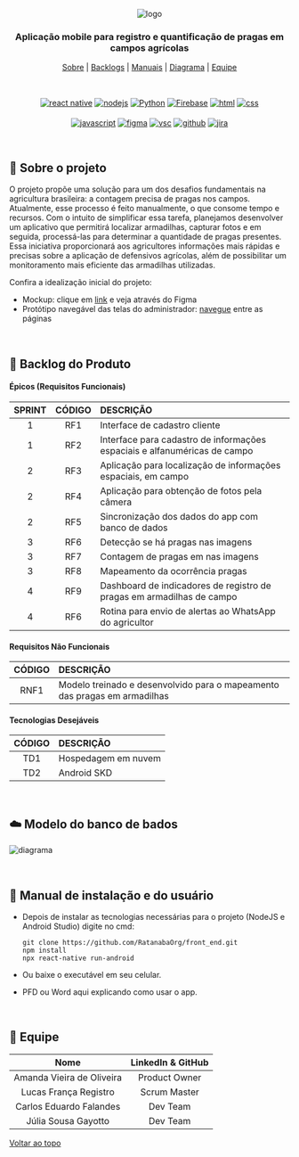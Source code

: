 <div align="center" id="menu">

![logo](https://github.com/RatanabaOrg/documentacao/assets/100284976/3b3af8d0-a426-4abc-a3a4-d9f7981e3a5a)

<h3> Aplicação mobile para registro e quantificação de pragas em campos agrícolas </h3>

<p>
    <a href="#sobre">Sobre</a> | <a href="#backlog">Backlogs</a> | <a href="#manuais">Manuais</a> | <a href="#modelo">Diagrama</a> | <a href="#equipe">Equipe</a>
</p>

<br>

 <a href="https://pt-br.reactjs.org/" target="blank"><img align="center" src="https://img.shields.io/badge/React-20232A?style=for-the-badge&logo=react&logoColor=61DAFB" alt="react native"/></a> 
 <a href="https://nodejs.org/en/about/" target="blank"><img align="center" src="https://img.shields.io/badge/Node.js-20232A?style=for-the-badge&logo=node.js&logoColor=43853D" alt="nodejs"/></a>
 <a href="https://www.python.org/" target="blank"><img align="center" src="https://img.shields.io/badge/Python-20232A?style=for-the-badge&logo=python&logoColor=blue" alt="Python"/></a>
 <a href="https://firebase.google.com/?hl=pt" target="blank"><img align="center" src="https://img.shields.io/badge/Firebase-20232A?style=for-the-badge&logo=firebase&logoColor=F7DF1E" alt="Firebase"/></a>
 <a href="https://developer.mozilla.org/pt-BR/docs/Web/HTML" target="blank"><img align="center" src="https://img.shields.io/badge/HTML5-20232A?style=for-the-badge&logo=html5&logoColor=orange" alt="html"/></a>
 <a href="https://developer.mozilla.org/pt-BR/docs/Web/CSS" target="blank"><img align="center" src="https://img.shields.io/badge/CSS3-20232A?style=for-the-badge&logo=css3&logoColor=blue" alt="css"/></a> <br><br>
 <a href="https://developer.mozilla.org/pt-BR/docs/Web/JavaScript" target="blank"><img align="center" src="https://img.shields.io/badge/JavaScript-20232A?style=for-the-badge&logo=javascript&logoColor=F7DF1E" alt="javascript"/></a> 
 <a href="http://www.figma.com" target="blank"><img align="center" src="https://img.shields.io/badge/Figma-20232A?style=for-the-badge&logo=figma&logoColor=white" alt="figma"/></a> 
 <a href="https://code.visualstudio.com/" target="blank"><img align="center" src="https://img.shields.io/badge/Visual_Studio_Code-20232A?style=for-the-badge&logo=visual%20studio%20code&logoColor=blue" alt="vsc"/></a> 
 <a href="https://github.com/" target="blank"><img align="center" src="https://img.shields.io/badge/GitHub-20232A?style=for-the-badge&logo=github&logoColor=white" alt="github"/></a> 
 <a href="https://www.atlassian.com/br/software/jira/guides/getting-started/introduction" target="blank"><img align="center" src="https://img.shields.io/badge/Jira-20232A?style=for-the-badge&logo=Jira&logoColor=blue" alt="jira"/></a>

</div> 

<br>

<span id="sobre">

## :pencil: Sobre o projeto

 O projeto propõe uma solução para um dos desafios fundamentais na agricultura brasileira: a contagem precisa de pragas nos campos. Atualmente, esse processo é feito manualmente, o que consome tempo e recursos. Com o intuito de simplificar essa tarefa, planejamos desenvolver um aplicativo que permitirá localizar armadilhas, capturar fotos e em seguida, processá-las para determinar a quantidade de pragas presentes. Essa iniciativa proporcionará aos agricultores informações mais rápidas e precisas sobre a aplicação de defensivos agrícolas, além de possibilitar um monitoramento mais eficiente das armadilhas utilizadas.

Confira a idealização inicial do projeto:

 - Mockup: clique em [link]([https://www.figma.com/file/Z8cq5p8fAsvwqpAnGYiIhp/%F0%9F%90%B6-Ratanaba-%F0%9F%A6%B4?type=design&node-id=0%3A1&mode=design&t=abjt9pcSr3BCzQ38-1](https://www.figma.com/file/3lNlsnaBP7DkxzIIA7MGMz/api-5-Visiona?type=design&node-id=101-2&mode=design&t=6Q8tlAtnp1GMS03l-0)) e veja através do Figma
 - Protótipo navegável das telas do administrador: [navegue]([https://www.figma.com/proto/Z8cq5p8fAsvwqpAnGYiIhp/%F0%9F%90%B6-Ratanaba-%F0%9F%A6%B4?type=design&node-id=1-138&t=abjt9pcSr3BCzQ38-0&scaling=min-zoom&page-id=0%3A1&starting-point-node-id=1%3A138](https://www.figma.com/proto/3lNlsnaBP7DkxzIIA7MGMz/api-5-Visiona?type=design&node-id=152-4847&t=dK9D6RtiEPNcLqvm-0&scaling=scale-down&page-id=152%3A2818&starting-point-node-id=152%3A4847&show-proto-sidebar=1)) entre as páginas

<br>

<span id="backlog">  

## :pushpin: Backlog do Produto  

 #### Épicos (Requisitos Funcionais) 

| SPRINT | CÓDIGO | DESCRIÇÃO                                                                     |
| :----: | :----: | :---------------------------------------------------------------------------- |
|   1    |  RF1   | Interface de cadastro cliente                                                 |
|   1    |  RF2   | Interface para cadastro de informações espaciais e alfanuméricas de campo     |
|   2    |  RF3   | Aplicação para localização de informações espaciais, em campo                 |
|   2    |  RF4   | Aplicação para obtenção de fotos pela câmera                                  |
|   2    |  RF5   | Sincronização dos dados do app com banco de dados                             |
|   3    |  RF6   | Detecção se há pragas nas imagens                                             |
|   3    |  RF7   | Contagem de pragas em nas imagens                                             |
|   3    |  RF8   | Mapeamento da ocorrência pragas                                               |
|   4    |  RF9   | Dashboard de indicadores de registro de pragas em armadilhas de campo         |
|   4    |  RF6   | Rotina para envio de alertas ao WhatsApp do agricultor                        |

#### Requisitos Não Funcionais  

| CÓDIGO | DESCRIÇÃO                                                                 |
| :----: | :------------------------------------------------------------------------ |
|  RNF1  | Modelo treinado e desenvolvido para o mapeamento das pragas em armadilhas |

#### Tecnologias Desejáveis  

| CÓDIGO | DESCRIÇÃO             |
| :----: | :-------------------- |
|  TD1   | Hospedagem em nuvem   |
|  TD2   | Android SKD           |

<br>

<span id="modelo">

 ## :cloud: Modelo do banco de bados

![diagrama](https://github.com/RatanabaOrg/documentacao/assets/100284976/00fa0657-2b86-406e-877b-2205e782db78)

 <br>

 <span id="manuais">

 ## :scroll: Manual de instalação e do usuário

* Depois de instalar as tecnologias necessárias para o projeto (NodeJS e Android Studio) digite no cmd:

  ```
  git clone https://github.com/RatanabaOrg/front_end.git
  npm install
  npx react-native run-android
  ```
  
* Ou baixe o executável em seu celular.

* PFD ou Word aqui explicando como usar o app.

 <br>

<span id="equipe"> 

## :busts_in_silhouette: Equipe

|           Nome            |                      LinkedIn & GitHub                       |
| :-----------------------: | :----------------------------------------------------------: |
| Amanda Vieira de Oliveira | Product Owner |  [![Linkedin Badge](https://img.shields.io/badge/Linkedin-blue?style=flat-square&logo=Linkedin&logoColor=white)](https://www.linkedin.com/in/amanda-vo/) [![GitHub Badge](https://img.shields.io/badge/GitHub-111217?style=flat-square&logo=github&logoColor=white)](https://github.com/amandavo) |
| Lucas França Registro | Scrum Master | [![GitHub Badge](https://img.shields.io/badge/GitHub-111217?style=flat-square&logo=github&logoColor=white)](https://github.com/LucasFrancaRegistro) |
| Carlos Eduardo Falandes | Dev Team | [![Lattes Badge](https://img.shields.io/badge/-Lattes-orange?style=flat-square&logo=GitBook&logoColor=white&link=http://lattes.cnpq.br/2433599000300626)](http://lattes.cnpq.br/3579183651868833) [![GitHub Badge](https://img.shields.io/badge/GitHub-111217?style=flat-square&logo=github&logoColor=white)](https://github.com/Desduh) |
| Júlia Sousa Gayotto | Dev Team | [![Linkedin Badge](https://img.shields.io/badge/Linkedin-blue?style=flat-square&logo=Linkedin&logoColor=white)](https://www.linkedin.com/in/júlia-gayotto/) [![GitHub Badge](https://img.shields.io/badge/GitHub-111217?style=flat-square&logo=github&logoColor=white)](https://github.com/JuliaGayotto) |

<a href="#menu">Voltar ao topo</a>
